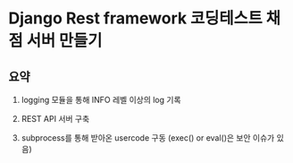 # Django Rest framework 코딩테스트 채점 서버 만들기



## 요약

1.  logging 모듈을 통해 INFO 레벨 이상의 log 기록 

2. REST API 서버 구축 

3. subprocess를 통해 받아온 usercode 구동 (exec() or eval()은 보안 이슈가 있음)


